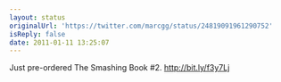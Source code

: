 ```yaml
---
layout: status
originalUrl: 'https://twitter.com/marcgg/status/24819091961290752'
isReply: false
date: 2011-01-11 13:25:07
---
```


Just pre-ordered The Smashing Book #2. http://bit.ly/f3y7Lj
